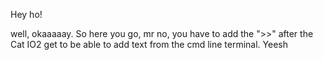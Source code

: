 Hey ho!

well, okaaaaay.  So here you go, mr no, you have to add the ">>" after the Cat IO2 get to be able to add text from the cmd line terminal.  Yeesh
